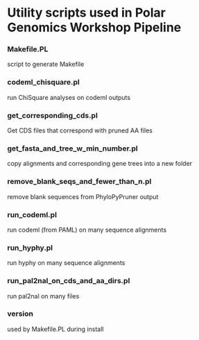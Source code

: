 # Utility scripts used in Polar Genomics Workshop Pipeline

### Makefile.PL

script to generate Makefile

### codeml_chisquare.pl

run ChiSquare analyses on codeml outputs

### get_corresponding_cds.pl

Get CDS files that correspond with pruned AA files

### get_fasta_and_tree_w_min_number.pl

copy alignments and corresponding gene trees into a new folder

### remove_blank_seqs_and_fewer_than_n.pl

remove blank sequences from PhyloPyPruner output

### run_codeml.pl

run codeml (from PAML) on many sequence alignments

### run_hyphy.pl

run hyphy on many sequence alignments

### run_pal2nal_on_cds_and_aa_dirs.pl

run pal2nal on many files

### version

used by Makefile.PL during install
